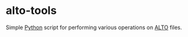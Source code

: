 # alto-tools

Simple [Python](https://www.python.org/) script for performing various operations on [ALTO](http://www.loc.gov/standards/alto/) files.
